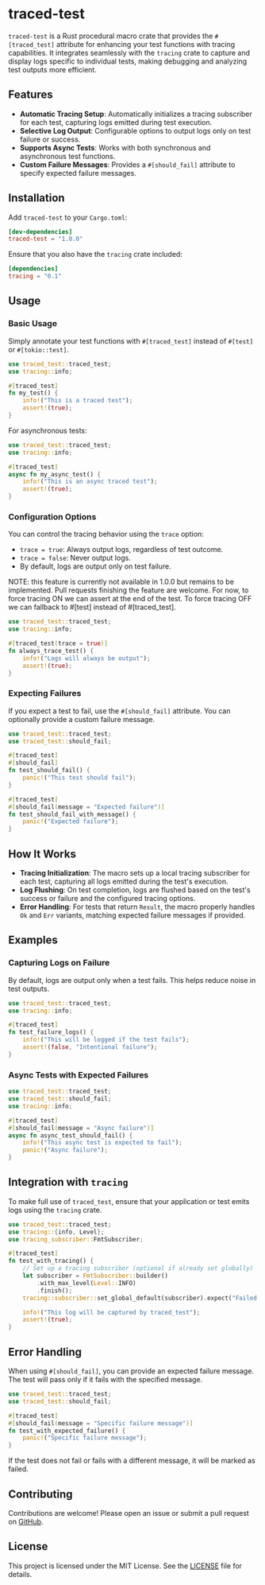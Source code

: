 
# traced-test

`traced-test` is a Rust procedural macro crate that provides the `#[traced_test]` attribute for enhancing your test functions with tracing capabilities. It integrates seamlessly with the `tracing` crate to capture and display logs specific to individual tests, making debugging and analyzing test outputs more efficient.

## Features

- **Automatic Tracing Setup**: Automatically initializes a tracing subscriber for each test, capturing logs emitted during test execution.
- **Selective Log Output**: Configurable options to output logs only on test failure or success.
- **Supports Async Tests**: Works with both synchronous and asynchronous test functions.
- **Custom Failure Messages**: Provides a `#[should_fail]` attribute to specify expected failure messages.

## Installation

Add `traced-test` to your `Cargo.toml`:

```toml
[dev-dependencies]
traced-test = "1.0.0"
```

Ensure that you also have the `tracing` crate included:

```toml
[dependencies]
tracing = "0.1"
```

## Usage

### Basic Usage

Simply annotate your test functions with `#[traced_test]` instead of `#[test]` or `#[tokio::test]`.

```rust
use traced_test::traced_test;
use tracing::info;

#[traced_test]
fn my_test() {
    info!("This is a traced test");
    assert!(true);
}
```

For asynchronous tests:

```rust
use traced_test::traced_test;
use tracing::info;

#[traced_test]
async fn my_async_test() {
    info!("This is an async traced test");
    assert!(true);
}
```

### Configuration Options

You can control the tracing behavior using the `trace` option:

- `trace = true`: Always output logs, regardless of test outcome.
- `trace = false`: Never output logs.
- By default, logs are output only on test failure.

NOTE: this feature is currently not available in 1.0.0 but remains to be implemented. Pull requests finishing the feature are welcome. For now, to force tracing ON we can assert at the end of the test. To force tracing OFF we can fallback to #[test] instead of #[traced_test].

```rust
use traced_test::traced_test;
use tracing::info;

#[traced_test(trace = true)]
fn always_trace_test() {
    info!("Logs will always be output");
    assert!(true);
}
```

### Expecting Failures

If you expect a test to fail, use the `#[should_fail]` attribute. You can optionally provide a custom failure message.

```rust
use traced_test::traced_test;
use traced_test::should_fail;

#[traced_test]
#[should_fail]
fn test_should_fail() {
    panic!("This test should fail");
}

#[traced_test]
#[should_fail(message = "Expected failure")]
fn test_should_fail_with_message() {
    panic!("Expected failure");
}
```

## How It Works

- **Tracing Initialization**: The macro sets up a local tracing subscriber for each test, capturing all logs emitted during the test's execution.
- **Log Flushing**: On test completion, logs are flushed based on the test's success or failure and the configured tracing options.
- **Error Handling**: For tests that return `Result`, the macro properly handles `Ok` and `Err` variants, matching expected failure messages if provided.

## Examples

### Capturing Logs on Failure

By default, logs are output only when a test fails. This helps reduce noise in test outputs.

```rust
use traced_test::traced_test;
use tracing::info;

#[traced_test]
fn test_failure_logs() {
    info!("This will be logged if the test fails");
    assert!(false, "Intentional failure");
}
```

### Async Tests with Expected Failures

```rust
use traced_test::traced_test;
use traced_test::should_fail;
use tracing::info;

#[traced_test]
#[should_fail(message = "Async failure")]
async fn async_test_should_fail() {
    info!("This async test is expected to fail");
    panic!("Async failure");
}
```

## Integration with `tracing`

To make full use of `traced_test`, ensure that your application or test emits logs using the `tracing` crate.

```rust
use traced_test::traced_test;
use tracing::{info, Level};
use tracing_subscriber::FmtSubscriber;

#[traced_test]
fn test_with_tracing() {
    // Set up a tracing subscriber (optional if already set globally)
    let subscriber = FmtSubscriber::builder()
        .with_max_level(Level::INFO)
        .finish();
    tracing::subscriber::set_global_default(subscriber).expect("Failed to set subscriber");

    info!("This log will be captured by traced_test");
    assert!(true);
}
```

## Error Handling

When using `#[should_fail]`, you can provide an expected failure message. The test will pass only if it fails with the specified message.

```rust
use traced_test::traced_test;
use traced_test::should_fail;

#[traced_test]
#[should_fail(message = "Specific failure message")]
fn test_with_expected_failure() {
    panic!("Specific failure message");
}
```

If the test does not fail or fails with a different message, it will be marked as failed.

## Contributing

Contributions are welcome! Please open an issue or submit a pull request on [GitHub](https://github.com/yourusername/traced-test).

## License

This project is licensed under the MIT License. See the [LICENSE](LICENSE) file for details.
